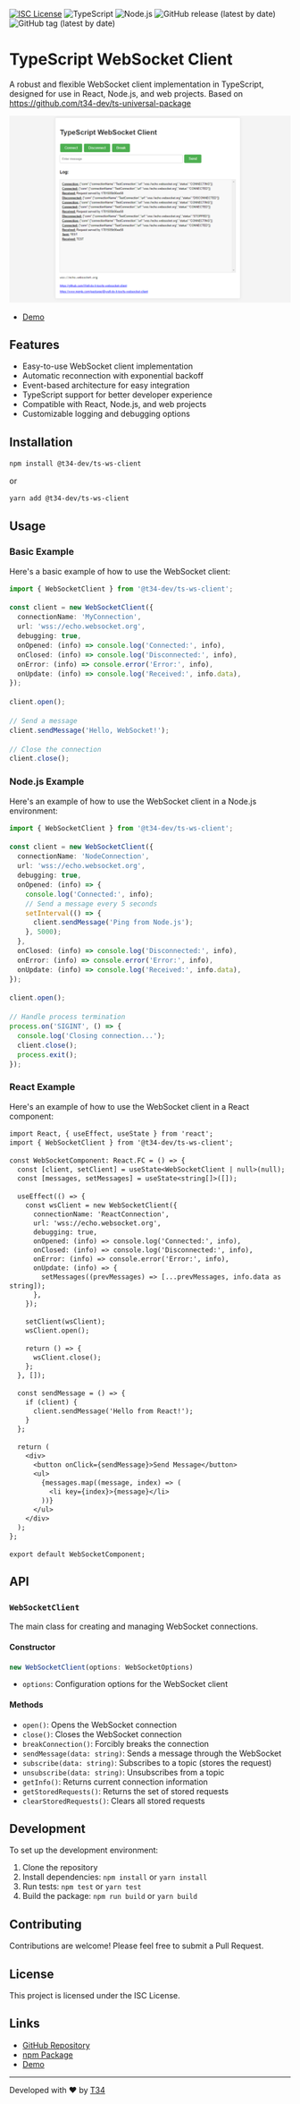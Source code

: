 [![ISC License](http://img.shields.io/badge/license-ISC-blue.svg)](http://copyfree.org)
![TypeScript](https://img.shields.io/badge/TypeScript-5.5.3-blue?logo=typescript&ver=1722868108)
![Node.js](https://img.shields.io/badge/Node.js-%3E%3D20-green?logo=node.js&ver=1722868108)
![GitHub release (latest by date)](https://img.shields.io/github/v/release/t34-dev/ts-ws-client?ver=1722868108)
![GitHub tag (latest by date)](https://img.shields.io/github/v/tag/t34-dev/ts-ws-client?sort=semver&style=flat&logo=git&logoColor=white&label=Latest%20Version&color=blue&ver=1722868108)

# TypeScript WebSocket Client

A robust and flexible WebSocket client implementation in TypeScript, designed for use in React, Node.js, and web projects.
Based on https://github.com/t34-dev/ts-universal-package

![TypeScript WebSocket Client Logo](./assets/example.png)

- [Demo](https://t34-dev.github.io/ts-ws-client/)

## Features

- Easy-to-use WebSocket client implementation
- Automatic reconnection with exponential backoff
- Event-based architecture for easy integration
- TypeScript support for better developer experience
- Compatible with React, Node.js, and web projects
- Customizable logging and debugging options

## Installation

```bash
npm install @t34-dev/ts-ws-client
```

or

```bash
yarn add @t34-dev/ts-ws-client
```

## Usage

### Basic Example

Here's a basic example of how to use the WebSocket client:

```typescript
import { WebSocketClient } from '@t34-dev/ts-ws-client';

const client = new WebSocketClient({
  connectionName: 'MyConnection',
  url: 'wss://echo.websocket.org',
  debugging: true,
  onOpened: (info) => console.log('Connected:', info),
  onClosed: (info) => console.log('Disconnected:', info),
  onError: (info) => console.error('Error:', info),
  onUpdate: (info) => console.log('Received:', info.data),
});

client.open();

// Send a message
client.sendMessage('Hello, WebSocket!');

// Close the connection
client.close();
```

### Node.js Example

Here's an example of how to use the WebSocket client in a Node.js environment:

```typescript
import { WebSocketClient } from '@t34-dev/ts-ws-client';

const client = new WebSocketClient({
  connectionName: 'NodeConnection',
  url: 'wss://echo.websocket.org',
  debugging: true,
  onOpened: (info) => {
    console.log('Connected:', info);
    // Send a message every 5 seconds
    setInterval(() => {
      client.sendMessage('Ping from Node.js');
    }, 5000);
  },
  onClosed: (info) => console.log('Disconnected:', info),
  onError: (info) => console.error('Error:', info),
  onUpdate: (info) => console.log('Received:', info.data),
});

client.open();

// Handle process termination
process.on('SIGINT', () => {
  console.log('Closing connection...');
  client.close();
  process.exit();
});
```

### React Example

Here's an example of how to use the WebSocket client in a React component:

```tsx
import React, { useEffect, useState } from 'react';
import { WebSocketClient } from '@t34-dev/ts-ws-client';

const WebSocketComponent: React.FC = () => {
  const [client, setClient] = useState<WebSocketClient | null>(null);
  const [messages, setMessages] = useState<string[]>([]);

  useEffect(() => {
    const wsClient = new WebSocketClient({
      connectionName: 'ReactConnection',
      url: 'wss://echo.websocket.org',
      debugging: true,
      onOpened: (info) => console.log('Connected:', info),
      onClosed: (info) => console.log('Disconnected:', info),
      onError: (info) => console.error('Error:', info),
      onUpdate: (info) => {
        setMessages((prevMessages) => [...prevMessages, info.data as string]);
      },
    });

    setClient(wsClient);
    wsClient.open();

    return () => {
      wsClient.close();
    };
  }, []);

  const sendMessage = () => {
    if (client) {
      client.sendMessage('Hello from React!');
    }
  };

  return (
    <div>
      <button onClick={sendMessage}>Send Message</button>
      <ul>
        {messages.map((message, index) => (
          <li key={index}>{message}</li>
        ))}
      </ul>
    </div>
  );
};

export default WebSocketComponent;
```

## API

### `WebSocketClient`

The main class for creating and managing WebSocket connections.

#### Constructor

```typescript
new WebSocketClient(options: WebSocketOptions)
```

- `options`: Configuration options for the WebSocket client

#### Methods

- `open()`: Opens the WebSocket connection
- `close()`: Closes the WebSocket connection
- `breakConnection()`: Forcibly breaks the connection
- `sendMessage(data: string)`: Sends a message through the WebSocket
- `subscribe(data: string)`: Subscribes to a topic (stores the request)
- `unsubscribe(data: string)`: Unsubscribes from a topic
- `getInfo()`: Returns current connection information
- `getStoredRequests()`: Returns the set of stored requests
- `clearStoredRequests()`: Clears all stored requests

## Development

To set up the development environment:

1. Clone the repository
2. Install dependencies: `npm install` or `yarn install`
3. Run tests: `npm test` or `yarn test`
4. Build the package: `npm run build` or `yarn build`

## Contributing

Contributions are welcome! Please feel free to submit a Pull Request.

## License

This project is licensed under the ISC License.

## Links

- [GitHub Repository](https://github.com/t34-dev/ts-ws-client)
- [npm Package](https://www.npmjs.com/package/@t34-dev/ts-ws-client)
- [Demo](https://t34-dev.github.io/ts-ws-client/)

---

Developed with ❤️ by [T34](https://github.com/t34-dev)
